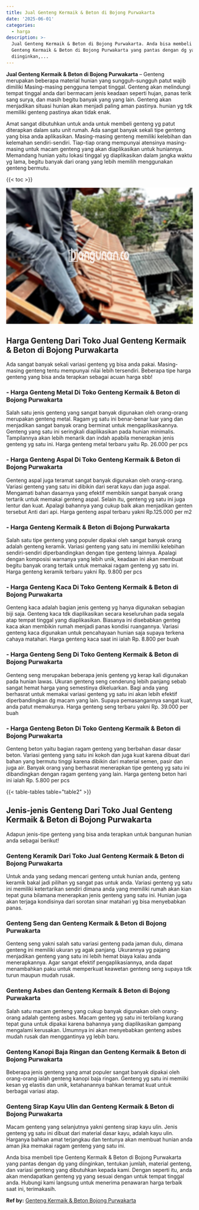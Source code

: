 ```yaml
---
title: Jual Genteng Kermaik & Beton di Bojong Purwakarta
date: '2025-06-01'
categories:
  - harga
description: >-
  Jual Genteng Kermaik & Beton di Bojong Purwakarta. Anda bisa membeli tipe
  Genteng Kermaik & Beton di Bojong Purwakarta yang pantas dengan dg yang
  diinginkan,...
---
```


**Jual Genteng Kermaik & Beton di Bojong Purwakarta** – Genteng merupakan beberapa material hunian yang sungguh-sungguh patut wajib dimiliki Masing-masing pengguna tempat tinggal. Genteng akan melindungi tempat tinggal anda dari bermacam jenis keadaan seperti hujan, panas terik sang surya, dan masih begitu banyak yang yang lain. Genteng akan menjadikan situasi hunian akan menjadi paling aman pastinya. hunian yg tdk memiliki genteng pastinya akan tidak enak.

Amat sangat dibutuhkan untuk anda untuk membeli genteng yg patut diterapkan dalam satu unit rumah. Ada sangat banyak sekali tipe genteng yang bisa anda aplikasikan. Masing-masing genteng memiliki kelebihan dan kelemahan sendiri-sendiri. Tiap-tiap orang mempunyai atensinya masing-masing untuk macam genteng yang akan diaplikasikan untuk huniannya. Memandang hunian yaitu lokasi tinggal yg diaplikasikan dalam jangka waktu yg lama, begitu banyak dari orang yang lebih memilih menggunakan genteng bermutu.

{{< toc >}}

![Jual Genteng Kermaik & Beton di Bojong Purwakarta](/images/genteng-minimalis-murah15.png)

## Harga Genteng Dari Toko Jual Genteng Kermaik & Beton di Bojong Purwakarta

Ada sangat banyak sekali variasi genteng yg bisa anda pakai. Masing-masing genteng tentu mempunyai nilai lebih tersendiri. Beberapa tipe harga genteng yang bisa anda terapkan sebagai acuan harga sbb!

### \- Harga Genteng Metal Di Toko Genteng Kermaik & Beton di Bojong Purwakarta

Salah satu jenis genteng yang sangat banyak digunakan oleh orang-orang merupakan genteng metal. Ragam yg satu ini benar-benar luar yang dan menjadikan sangat banyak orang berminat untuk mengaplikasikannya. Genteng yang satu ini seringkali diaplikasikan pada hunian minimalis. Tampilannya akan lebih menarik dan indah apabila menerapkan jenis genteng yg satu ini. Harga genteng metal terbaru yaitu Rp. 26.000 per pcs

### \- Harga Genteng Aspal Di Toko Genteng Kermaik & Beton di Bojong Purwakarta

Genteng aspal juga teramat sangat banyak digunakan oleh orang-orang. Variasi genteng yang satu ini dibikin dari serat kayu dan juga aspal. Mengamati bahan dasarnya yang efektif membikin sangat banyak orang tertarik untuk memakai genteng aspal. Selain itu, genteng yg satu ini juga lentur dan kuat. Apalagi bahannya yang cukup baik akan menjadikan genten tersebut Anti dari api. Harga genteng aspal terbaru yakni Rp.125.000 per m2

### \- Harga Genteng Kermaik & Beton di Bojong Purwakarta

Salah satu tipe genteng yang populer dipakai oleh sangat banyak orang adalah genteng keramik. Variasi genteng yang satu ini memiliki kelebihan sendiri-sendiri diperbandingkan dengan tipe genteng lainnya. Apalagi dengan komposisi warnanya yang lebih unik, keadaan ini akan membuat begitu banyak orang tertaik untuk memakai ragam genteng yg satu ini. Harga genteng keramik terbaru yakni Rp. 9.800 per pcs

### \- Harga Genteng Kaca Di Toko Genteng Kermaik & Beton di Bojong Purwakarta

Genteng kaca adalah bagian jenis genteng yg hanya digunakan sebagian biji saja. Genteng kaca tdk diaplikasikan secara keseluruhan pada segala atap tempat tinggal yang diaplikasikan. Biasanya ini disebabkan genteg kaca akan membikin rumah menjadi panas kondisi ruangannya. Variasi genteng kaca digunakan untuk pencahayaan hunian saja supaya terkena cahaya matahari. Harga genteng kaca saat ini ialah Rp. 8.800 per buah

### \- Harga Genteng Seng Di Toko Genteng Kermaik & Beton di Bojong Purwakarta

Genteng seng merupakan beberapa jenis genteng yg kerap kali digunakan pada hunian lawas. Ukuran genteng seng cenderung lebih panjang sebab sangat hemat harga yang semestinya dikeluarkan. Bagi anda yang berhasrat untuk memakai variasi genteng yg satu ini akan lebih efektif diperbandingkan dg macam yang lain. Supaya pemasangannya sangat kuat, anda patut memakunya. Harga genteng seng terbaru yakni Rp. 39.000 per buah

### \- Harga Genteng Beton Di Toko Genteng Kermaik & Beton di Bojong Purwakarta

Genteng beton yaitu bagian ragam genteng yang berbahan dasar dasar beton. Variasi genteng yang satu ini kokoh dan juga kuat karena dibuat dari bahan yang bermutu tinggi karena dibikin dari material semen, pasir dan juga air. Banyak orang yang berhasrat menerapkan tipe genteng yg satu ini dibandingkan dengan ragam genteng yang lain. Harga genteng beton hari ini ialah Rp. 5.800 per pcs

{{< table-tables table="table2" >}}

## Jenis-jenis Genteng Dari Toko Jual Genteng Kermaik & Beton di Bojong Purwakarta

Adapun jenis-tipe genteng yang bisa anda terapkan untuk bangunan hunian anda sebagai berikut!

### Genteng Keramik Dari Toko Jual Genteng Kermaik & Beton di Bojong Purwakarta

Untuk anda yang sedang mencari genteng untuk hunian anda, genteng keramik bakal jadi pilihan yg sangat pas untuk anda. Variasi genteng yg satu ini memiliki ketertarikan sendiri dimana anda yang memiliki rumah akan kian tepat guna bilamana menerapkan jenis genteng yang satu ini. Hunian juga akan terjaga kondisinya dari sorotan sinar matahari yg bisa menyebabkan panas.

### Genteng Seng dan Genteng Kermaik & Beton di Bojong Purwakarta

Genteng seng yakni salah satu variasi genteng pada jaman dulu, dimana genteng ini memiliki ukuran yg agak panjang. Ukurannya yg pajang menjadikan genteng yang satu ini lebih hemat biaya kalau anda menerapkannya. Agar sangat efektif pengaplikasiannya, anda dapat menambahkan paku untuk memperkuat keawetan genteng seng supaya tdk turun maupun mudah rusak.

### Genteng Asbes dan Genteng Kermaik & Beton di Bojong Purwakarta

Salah satu macam genteng yang cukup banyak digunakan oleh orang-orang adalah genteng asbes. Macam genteg yg satu ini terbilang kurang tepat guna untuk dipakai karena bahannya yang diaplikasikan gampang mengalami kerusakan. Umumnya ini akan menyebabkan genteng asbes mudah rusak dan menggantinya yg lebih baru.

### Genteng Kanopi Baja Ringan dan Genteng Kermaik & Beton di Bojong Purwakarta

Beberapa jenis genteng yang amat populer sangat banyak dipakai oleh orang-orang ialah genteng kanopi baja ringan. Genteng yg satu ini memiiki kesan yg elastis dan unik, ketahanannya bahkan teramat kuat untuk berbagai variasi atap.

### Genteng Sirap Kayu Ulin dan Genteng Kermaik & Beton di Bojong Purwakarta

Macam genteng yang selanjutnya yakni genteng sirap kayu ulin. Jenis genteng yg satu ini dibuat dari material dasar kayu, adalah kayu ulin. Harganya bahkan amat terjangkau dan tentunya akan membuat hunian anda aman jika memakai ragam genteng yang satu ini.

Anda bisa membeli tipe Genteng Kermaik & Beton di Bojong Purwakarta yang pantas dengan dg yang diinginkan, tentukan jumlah, material genteng, dan variasi genteng yang dibutuhkan kepada kami. Dengan seperti itu, anda akan mendapatkan genteng yg yang sesuai dengan untuk tempat tinggal anda. Hubungi kami langsung untuk menerima penawaran harga terbaik saat ini, terimakasih.

**Ref by:**  [Genteng Kermaik & Beton  Bojong Purwakarta](https://id.wikipedia.org/wiki/Genteng)
